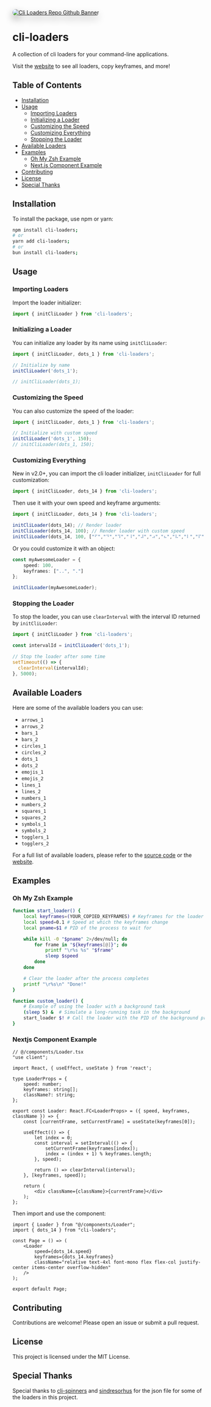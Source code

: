 <p><a href="https://cliloaders.com"><img style='border-radius: 12px;filter: drop-shadow(0px 9px 10px #888888);' src="https://repository-images.githubusercontent.com/912560031/de9f3f22-c3a1-4a4d-92f0-4042688be63c" alt="Cli Loaders Repo Github Banner" /></a></p>

# cli-loaders

A collection of cli loaders for your command-line applications.

Visit the [website](https://cliloaders.com) to see all loaders, copy keyframes, and more!

## Table of Contents

- [Installation](#installation)
- [Usage](#usage)
  - [Importing Loaders](#importing-loaders)
  - [Initializing a Loader](#initializing-a-loader)
  - [Customizing the Speed](#customizing-the-speed)
  - [Customizing Everything](#customizing-everything)
  - [Stopping the Loader](#stopping-the-loader)
- [Available Loaders](#available-loaders)
- [Examples](#examples)
  - [Oh My Zsh Example](#oh-my-zsh-example)
  - [Next.js Component Example](#nextjs-component-example)
- [Contributing](#contributing)
- [License](#license)
- [Special Thanks](#special-thanks)

## Installation

To install the package, use npm or yarn:

```bash
npm install cli-loaders;
# or
yarn add cli-loaders;
# or
bun install cli-loaders;
```

## Usage

### Importing Loaders

Import the loader initializer:

```typescript
import { initCliLoader } from 'cli-loaders';
```

### Initializing a Loader

You can initialize any loader by its name using `initCliLoader`:

```typescript
import { initCliLoader, dots_1 } from 'cli-loaders';

// Initialize by name
initCliLoader('dots_1');

// initCliLoader(dots_1);
```

### Customizing the Speed

You can also customize the speed of the loader:

```typescript
import { initCliLoader, dots_1 } from 'cli-loaders';

// Initialize with custom speed
initCliLoader('dots_1', 150);
// initCliLoader(dots_1, 150);
```

### Customizing Everything

New in v2.0+, you can import the cli loader initializer, `initCliLoader` for full customization:

```typescript
import { initCliLoader, dots_14 } from 'cli-loaders';
```

Then use it with your own speed and keyframe arguments:

```typescript
import { initCliLoader, dots_14 } from 'cli-loaders';

initCliLoader(dots_14); // Render loader
initCliLoader(dots_14, 100); // Render loader with custom speed
initCliLoader(dots_14, 100, ["⠋","⠙","⠹","⠸","⠼","⠴","⠦","⠧","⠇","⠏"]); // Render loader with speed and keyframes customized
```

Or you could customize it with an object:

```typescript
const myAwesomeLoader = {
    speed: 100,
    keyframes: ["..", "."]
};

initCliLoader(myAwesomeLoader);
```

### Stopping the Loader

To stop the loader, you can use `clearInterval` with the interval ID returned by `initCliLoader`:

```typescript
import { initCliLoader } from 'cli-loaders';

const intervalId = initCliLoader('dots_1');

// Stop the loader after some time
setTimeout(() => {
  clearInterval(intervalId);
}, 5000);
```

## Available Loaders

Here are some of the available loaders you can use:

- `arrows_1`
- `arrows_2`
- `bars_1`
- `bars_2`
- `circles_1`
- `circles_2`
- `dots_1`
- `dots_2`
- `emojis_1`
- `emojis_2`
- `lines_1`
- `lines_2`
- `numbers_1`
- `numbers_2`
- `squares_1`
- `squares_2`
- `symbols_1`
- `symbols_2`
- `togglers_1`
- `togglers_2`

For a full list of available loaders, please refer to the [source code](/src/cli-loaders.ts) or the [website](https://cliloaders.com).

## Examples

### Oh My Zsh Example

```bash
function start_loader() {
    local keyframes=(YOUR_COPIED_KEYFRAMES) # Keyframes for the loader
    local speed=0.1 # Speed at which the keyframes change
    local pname=$1 # PID of the process to wait for

    while kill -0 "$pname" 2>/dev/null; do
        for frame in "${keyframes[@]}"; do
            printf "\r%s %s" "$frame"
            sleep $speed
        done
    done

    # Clear the loader after the process completes
    printf "\r%s\n" "Done!"
}

function custom_loader() {
    # Example of using the loader with a background task
    (sleep 5) &  # Simulate a long-running task in the background
    start_loader $! # Call the loader with the PID of the background process
}
```

### Nextjs Component Example

```tsx
// @/components/Loader.tsx
"use client";

import React, { useEffect, useState } from 'react';

type LoaderProps = {
    speed: number;
    keyframes: string[];
    className?: string;
};

export const Loader: React.FC<LoaderProps> = ({ speed, keyframes, className }) => {
    const [currentFrame, setCurrentFrame] = useState(keyframes[0]);

    useEffect(() => {
        let index = 0;
        const interval = setInterval(() => {
            setCurrentFrame(keyframes[index]);
            index = (index + 1) % keyframes.length;
        }, speed);

        return () => clearInterval(interval);
    }, [keyframes, speed]);

    return (
        <div className={className}>{currentFrame}</div>
    );
};
```

Then import and use the component:

```tsx
import { Loader } from "@/components/Loader";
import { dots_14 } from "cli-loaders";

const Page = () => (
    <Loader
        speed={dots_14.speed}
        keyframes={dots_14.keyframes}
        className="relative text-4xl font-mono flex flex-col justify-center items-center overflow-hidden"
    />
);

export default Page;
```

## Contributing

Contributions are welcome! Please open an issue or submit a pull request.

## License

This project is licensed under the MIT License.

## Special Thanks

Special thanks to [cli-spinners](https://www.npmjs.com/package/cli-spinners) and [sindresorhus](https://github.com/sindresorhus) for the json file for some of the loaders in this project.

